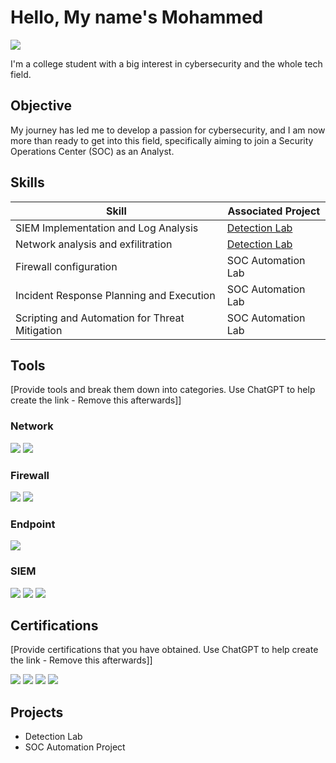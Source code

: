 # Hello, My name's Mohammed
<a href="https://www.linkedin.com/in/mohammed-adel-65a603332/"><img src="https://img.shields.io/badge/-LinkedIn-0072b1?&style=for-the-badge&logo=linkedin&logoColor=white" /></a>

I'm a college student with a big interest in cybersecurity and the whole tech field.

## Objective

My journey has led me to develop a passion for cybersecurity, and I am now more than ready to get into this field, specifically aiming to join a Security Operations Center (SOC) as an Analyst.

## Skills

| Skill                                         | Associated Project         |
|-----------------------------------------------|----------------------------|
| SIEM Implementation and Log Analysis          | <a href="https://google.com">Detection Lab</a>|
| Network analysis and exfilitration | <a href="https://google.com">Detection Lab</a>|
| Firewall configuration        | SOC Automation Lab|
| Incident Response Planning and Execution      | SOC Automation Lab|
| Scripting and Automation for Threat Mitigation | SOC Automation Lab|

## Tools
[Provide tools and break them down into categories. Use ChatGPT to help create the link - Remove this afterwards]]

### Network
<div>
    <img src="https://img.shields.io/badge/-Wireshark-1679A7?&style=for-the-badge&logo=Wireshark&logoColor=white" />
    <img src="https://img.shields.io/badge/-Zeek-777BB4?&style=for-the-badge&logo=Zeek&logoColor=white" />
</div>

### Firewall
<div>
     <img src="https://img.shields.io/badge/-Palo%20Alto-0084FF?&style=for-the-badge&logo=Palo-Alto-Networks&logoColor=white" />
     <img src="https://img.shields.io/badge/-FortiGate-EE3124?&style=for-the-badge&logo=Fortinet&logoColor=white" />

</div>

### Endpoint
<div>
    <img src="https://img.shields.io/badge/-Microsoft_Defender_for_Endpoint-00A4EF?&style=for-the-badge&logo=Microsoft&logoColor=white" />
</div>

### SIEM
<div>
    <img src="https://img.shields.io/badge/-Microsoft_Sentinel-0078D4?&style=for-the-badge&logo=Microsoft&logoColor=white" />
    <img src="https://img.shields.io/badge/-Splunk-000000?&style=for-the-badge&logo=Splunk&logoColor=white" />
    <img src="https://img.shields.io/badge/-QRadar-001489?&style=for-the-badge&logo=IBM&logoColor=white" />
</div>

## Certifications
[Provide certifications that you have obtained. Use ChatGPT to help create the link - Remove this afterwards]]
<div>
<img src="https://img.shields.io/badge/-CC-000000?&style=for-the-badge&logo=ISC2&logoColor=white" />
<img src="https://img.shields.io/badge/-CAP-FF5733?&style=for-the-badge&logo=SECOPS&logoColor=white" />
<img src="https://img.shields.io/badge/-Datto%20RMM%20Certified%20Administrator-1E90FF?&style=for-the-badge&logo=datto&logoColor=white" />
<img src="https://img.shields.io/badge/-Google%20IT-4285F4?&style=for-the-badge&logo=google&logoColor=white" />
</div>

## Projects
- Detection Lab
- SOC Automation Project
